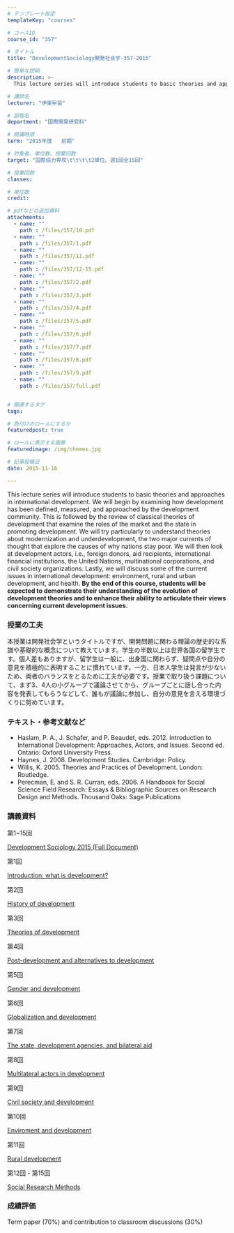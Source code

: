 ```yaml
---
# テンプレート指定
templateKey: "courses"

# コースID
course_id: "357"

# タイトル
title: "DevelopmentSociology開発社会学-357-2015"

# 簡単な説明
description: >-
  This lecture series will introduce students to basic theories and approaches in international develo...

# 講師名
lecturer: "伊東早苗"

# 部局名
department: "国際開発研究科"

# 開講時限
term: "2015年度	前期"

# 対象者、単位数、授業回数
target: "国際協力専攻\t\t\t\t2単位、週1回全15回"

# 授業回数
classes: 

# 単位数
credit: 

# pdfなどの追加資料
attachments: 
  - name: "" 
    path : /files/357/10.pdf
  - name: "" 
    path : /files/357/1.pdf
  - name: "" 
    path : /files/357/11.pdf
  - name: "" 
    path : /files/357/12-15.pdf
  - name: "" 
    path : /files/357/2.pdf
  - name: "" 
    path : /files/357/3.pdf
  - name: "" 
    path : /files/357/4.pdf
  - name: "" 
    path : /files/357/5.pdf
  - name: "" 
    path : /files/357/6.pdf
  - name: "" 
    path : /files/357/7.pdf
  - name: "" 
    path : /files/357/8.pdf
  - name: "" 
    path : /files/357/9.pdf
  - name: "" 
    path : /files/357/full.pdf


# 関連するタグ
tags:

# 色付けのロールにするか
featuredpost: true

# ロールに表示する画像
featuredimage: /img/chemex.jpg

# 記事投稿日
date: 2015-11-16

---
```

This lecture series will introduce students to basic theories and approaches in international development. We will begin by examining how development has been defined, measured, and approached by the development community. This is followed by the review of classical theories of development that examine the roles of the market and the state in promoting development. We will try particularly to understand theories about modernization and underdevelopment, the two major currents of thought that explore the causes of why nations stay poor. We will then look at development actors, i.e., foreign donors, aid recipients, international financial institutions, the United Nations, multinational corporations, and civil society organizations. Lastly, we will discuss some of the current issues in international development: environment, rural and urban development, and health. **By the end of this course, students will be expected to demonstrate their understanding of the evolution of development theories and to enhance their ability to articulate their views concerning current development issues.**
### 授業の工夫

本授業は開発社会学というタイトルですが、開発問題に関わる理論の歴史的な系譜や基礎的な概念について教えています。学生の半数以上は世界各国の留学生です。個人差もありますが、留学生は一般に、出身国に関わらず、疑問点や自分の意見を積極的に表明することに慣れています。一方、日本人学生は発言が少ないため、両者のバランスをとるために工夫が必要です。授業で取り扱う課題について、まず3、4人の小グループで議論させてから、グループごとに話し合った内容を発表してもらうなどして、誰もが議論に参加し、自分の意見を言える環境づくりに努めています。

### テキスト・参考文献など 

  * Haslam, P. A., J. Schafer, and P. Beaudet, eds. 2012. Introduction to International Development: Approaches, Actors, and Issues. Second ed. Ontario: Oxford University Press. 
  * Haynes, J. 2008. Development Studies. Cambridge: Policy.
  * Willis, K. 2005. Theories and Practices of Development. London: Routledge.
  * Perecman, E. and S. R. Curran, eds. 2006. A Handbook for Social Science Field Research: Essays & Bibliographic Sources on Research Design and Methods. Thousand Oaks: Sage Publications

### 講義資料

第1~15回


[Development Sociology 2015 (Full Document)](/files/357/full.pdf) 

第1回


[Introduction: what is development?](/files/357/1.pdf) 

第2回


[History of development](/files/357/2.pdf) 

第3回


[Theories of development](/files/357/3.pdf) 

第4回


[Post-development and alternatives to development](/files/357/4.pdf) 

第5回


[Gender and development](/files/357/5.pdf) 

第6回


[Globalization and development](/files/357/6.pdf) 

第7回


[The state, development agencies, and bilateral aid](/files/357/7.pdf) 

第8回


[Multilateral actors in development](/files/357/8.pdf) 

第9回


[Civil society and development](/files/357/9.pdf) 

第10回


[Enviroment and development](/files/357/10.pdf) 

第11回


[Rural development](/files/357/11.pdf) 

第12回 - 第15回


[Social Research Methods](/files/357/12-15.pdf) 

### 成績評価

Term paper (70%) and contribution to classroom discussions (30%)
